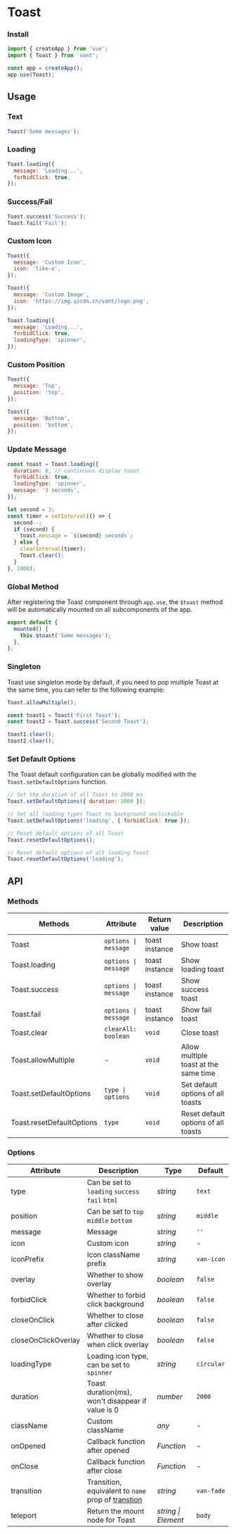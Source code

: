 # Toast

### Install

```js
import { createApp } from 'vue';
import { Toast } from 'vant';

const app = createApp();
app.use(Toast);
```

## Usage

### Text

```js
Toast('Some messages');
```

### Loading

```js
Toast.loading({
  message: 'Loading...',
  forbidClick: true,
});
```

### Success/Fail

```js
Toast.success('Success');
Toast.fail('Fail');
```

### Custom Icon

```js
Toast({
  message: 'Custom Icon',
  icon: 'like-o',
});

Toast({
  message: 'Custom Image',
  icon: 'https://img.yzcdn.cn/vant/logo.png',
});

Toast.loading({
  message: 'Loading...',
  forbidClick: true,
  loadingType: 'spinner',
});
```

### Custom Position

```js
Toast({
  message: 'Top',
  position: 'top',
});

Toast({
  message: 'Bottom',
  position: 'bottom',
});
```

### Update Message

```js
const toast = Toast.loading({
  duration: 0, // continuous display toast
  forbidClick: true,
  loadingType: 'spinner',
  message: '3 seconds',
});

let second = 3;
const timer = setInterval(() => {
  second--;
  if (second) {
    toast.message = `${second} seconds`;
  } else {
    clearInterval(timer);
    Toast.clear();
  }
}, 1000);
```

### Global Method

After registering the Toast component through `app.use`, the `$toast` method will be automatically mounted on all subcomponents of the app.

```js
export default {
  mounted() {
    this.$toast('Some messages');
  },
};
```

### Singleton

Toast use singleton mode by default, if you need to pop multiple Toast at the same time, you can refer to the following example:

```js
Toast.allowMultiple();

const toast1 = Toast('First Toast');
const toast2 = Toast.success('Second Toast');

toast1.clear();
toast2.clear();
```

### Set Default Options

The Toast default configuration can be globally modified with the `Toast.setDefaultOptions` function.

```js
// Set the duration of all Toast to 2000 ms
Toast.setDefaultOptions({ duration: 2000 });

// Set all loading types Toast to background unclickable
Toast.setDefaultOptions('loading', { forbidClick: true });

// Reset default options of all Toast
Toast.resetDefaultOptions();

// Reset default options of all loading Toast
Toast.resetDefaultOptions('loading');
```

## API

### Methods

| Methods | Attribute | Return value | Description |
| --- | --- | --- | --- |
| Toast | `options \| message` | toast instance | Show toast |
| Toast.loading | `options \| message` | toast instance | Show loading toast |
| Toast.success | `options \| message` | toast instance | Show success toast |
| Toast.fail | `options \| message` | toast instance | Show fail toast |
| Toast.clear | `clearAll: boolean` | `void` | Close toast |
| Toast.allowMultiple | - | `void` | Allow multlple toast at the same time |
| Toast.setDefaultOptions | `type \| options` | `void` | Set default options of all toasts |
| Toast.resetDefaultOptions | `type` | `void` | Reset default options of all toasts |

### Options

| Attribute | Description | Type | Default |
| --- | --- | --- | --- |
| type | Can be set to `loading` `success` `fail` `html` | _string_ | `text` |
| position | Can be set to `top` `middle` `bottom` | _string_ | `middle` |
| message | Message | _string_ | `''` |
| icon | Custom icon | _string_ | - |
| iconPrefix | Icon className prefix | _string_ | `van-icon` |
| overlay | Whether to show overlay | _boolean_ | `false` |
| forbidClick | Whether to forbid click background | _boolean_ | `false` |
| closeOnClick | Whether to close after clicked | _boolean_ | `false` |
| closeOnClickOverlay | Whether to close when click overlay | _boolean_ | `false` |
| loadingType | Loading icon type, can be set to `spinner` | _string_ | `circular` |
| duration | Toast duration(ms), won't disappear if value is 0 | _number_ | `2000` |
| className | Custom className | _any_ | - |
| onOpened | Callback function after opened | _Function_ | - |
| onClose | Callback function after close | _Function_ | - |
| transition | Transition, equivalent to `name` prop of [transtion](https://v3.vuejs.org/api/built-in-components.html#transition) | _string_ | `van-fade` |
| teleport | Return the mount node for Toast | _string \| Element_ | `body` |
